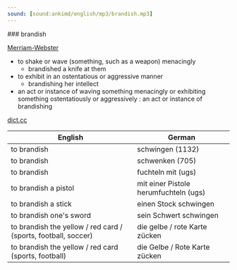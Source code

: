 ```yaml
---
sound: [sound:ankimd/english/mp3/brandish.mp3]
---
```


\### brandish

[Merriam-Webster](https://www.merriam-webster.com/dictionary/brandish)

- to shake or wave (something, such as a weapon) menacingly
    - brandished a knife at them
- to exhibit in an ostentatious or aggressive manner
    - brandishing her intellect
- an act or instance of waving something menacingly or exhibiting something ostentatiously or aggressively : an act or instance of brandishing

[dict.cc](https://www.dict.cc/brandish)

| English        | German       |
| -------------- | ------------ |
| to brandish | schwingen (1132) |
| to brandish | schwenken (705) |
| to brandish | fuchteln mit (ugs) |
| to brandish a pistol | mit einer Pistole herumfuchteln (ugs) |
| to brandish a stick | einen Stock schwingen |
| to brandish one's sword | sein Schwert schwingen |
| to brandish the yellow / red card / (sports, football, soccer) | die gelbe / rote Karte zücken |
| to brandish the yellow / red card (sports, football) | die Gelbe / Rote Karte zücken |
